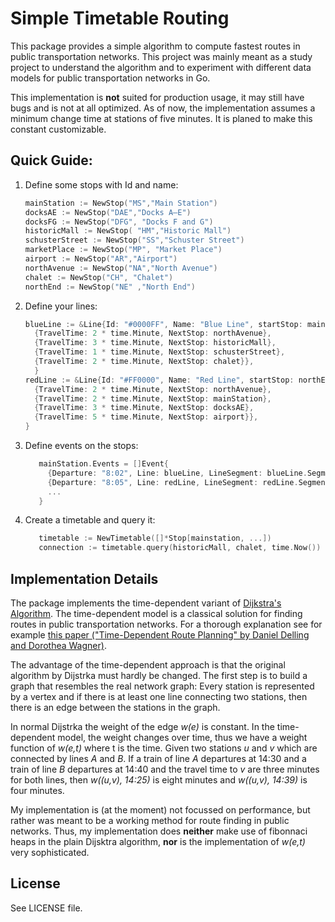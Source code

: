 Simple Timetable Routing
===

This package provides a simple algorithm to compute
fastest routes in public transportation networks. This project
was mainly meant as a study project to understand
the algorithm and to experiment with different data models
for public transportation networks in Go.

This implementation is **not** suited for production
usage, it may still have bugs and is not at all optimized. As of now,
the implementation assumes a minimum change time at stations of five minutes.
It is planed to make this constant customizable.

Quick Guide:
---
1. Define some stops with Id and name:
    ```go
    mainStation := NewStop("MS","Main Station")
    docksAE := NewStop("DAE","Docks A–E")
    docksFG := NewStop("DFG", "Docks F and G")
    historicMall := NewStop( "HM","Historic Mall")
    schusterStreet := NewStop("SS","Schuster Street")
    marketPlace := NewStop("MP", "Market Place")
    airport := NewStop("AR","Airport")
    northAvenue := NewStop("NA","North Avenue")
    chalet := NewStop("CH", "Chalet")
    northEnd := NewStop("NE" ,"North End")
    ```
2. Define your lines:
    ```go
    blueLine := &Line{Id: "#0000FF", Name: "Blue Line", startStop: mainStation, Segments: []Segment{
      {TravelTime: 2 * time.Minute, NextStop: northAvenue},
      {TravelTime: 3 * time.Minute, NextStop: historicMall},
      {TravelTime: 1 * time.Minute, NextStop: schusterStreet},
      {TravelTime: 2 * time.Minute, NextStop: chalet}},
      }
    redLine := &Line{Id: "#FF0000", Name: "Red Line", startStop: northEnd, Segments: []Segment{
      {TravelTime: 2 * time.Minute, NextStop: northAvenue},
      {TravelTime: 2 * time.Minute, NextStop: mainStation},
      {TravelTime: 3 * time.Minute, NextStop: docksAE},
      {TravelTime: 5 * time.Minute, NextStop: airport}},
    }
    ```
3. Define events on the stops:
    ```go
       mainStation.Events = []Event{
         {Departure: "8:02", Line: blueLine, LineSegment: blueLine.Segments[2]},
         {Departure: "8:05", Line: redLine, LineSegment: redLine.Segments[0]}
         ...
       }   
    ```
4. Create a timetable and query it:
    ```go
       timetable := NewTimetable([]*Stop[mainstation, ...])
       connection := timetable.query(historicMall, chalet, time.Now())
    ```
   
Implementation Details
---

The package implements the time-dependent variant of [Dijkstra's Algorithm](https://en.wikipedia.org/wiki/Dijkstra%27s_algorithm).
The time-dependent model is a classical solution for finding routes in public transportation networks.
For a thorough explanation see for example [this paper ("Time-Dependent Route Planning" by Daniel Delling and Dorothea Wagner)](https://i11www.iti.kit.edu/extra/publications/dw-tdrp-09.pdf).

The advantage of the time-dependent approach is that the original algorithm by Dijstrka must hardly be changed.
The first step is to build a graph that resembles the real network graph: Every station is represented by a vertex and
if there is at least one line connecting two stations, then there is an edge between the stations in the graph.

In normal Dijstrka the weight of the edge *w(e)* is constant. In the time-dependent model, the weight
changes over time, thus we have a weight function of *w(e,t)* where t is the time. Given two stations
*u* and *v* which are connected by lines *A* and *B*. If a train of line *A* departures at 14:30 and a train of line *B*
departures at 14:40 and the travel time to *v* are three minutes for both lines, then
*w((u,v), 14:25)* is eight minutes and *w((u,v), 14:39)* is four minutes.

My implementation is (at the moment) not focussed on performance, but rather was meant to be a
working method for route finding in public networks. Thus, my implementation does **neither** make use
of fibonnaci heaps in the plain Dijsktra algorithm, **nor** is the implementation of *w(e,t)* very
sophisticated. 

License
---
See LICENSE file.
